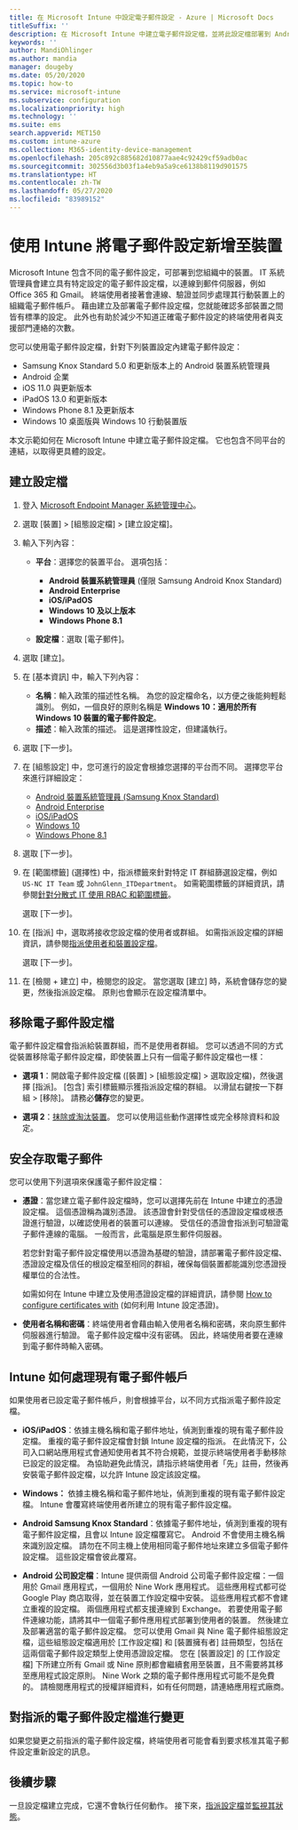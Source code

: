 ```yaml
---
title: 在 Microsoft Intune 中設定電子郵件設定 - Azure | Microsoft Docs
titleSuffix: ''
description: 在 Microsoft Intune 中建立電子郵件設定檔，並將此設定檔部署到 Android 裝置系統管理員、Android Enterprise、iOS、iPadOS 和 Windows 裝置。 使用電子郵件設定檔來設定一般電子郵件設定，包括電子郵件伺服器和驗證方法，以連線到您所管理裝置上的公司電子郵件。
keywords: ''
author: MandiOhlinger
ms.author: mandia
manager: dougeby
ms.date: 05/20/2020
ms.topic: how-to
ms.service: microsoft-intune
ms.subservice: configuration
ms.localizationpriority: high
ms.technology: ''
ms.suite: ems
search.appverid: MET150
ms.custom: intune-azure
ms.collection: M365-identity-device-management
ms.openlocfilehash: 205c892c885682d10877aae4c92429cf59adb0ac
ms.sourcegitcommit: 302556d3b03f1a4eb9a5a9ce6138b8119d901575
ms.translationtype: HT
ms.contentlocale: zh-TW
ms.lasthandoff: 05/27/2020
ms.locfileid: "83989152"
---
```

# <a name="add-email-settings-to-devices-using-intune"></a>使用 Intune 將電子郵件設定新增至裝置

Microsoft Intune 包含不同的電子郵件設定，可部署到您組織中的裝置。 IT 系統管理員會建立具有特定設定的電子郵件設定檔，以連線到郵件伺服器，例如 Office 365 和 Gmail。 終端使用者接著會連線、驗證並同步處理其行動裝置上的組織電子郵件帳戶。 藉由建立及部署電子郵件設定檔，您就能確認多部裝置之間皆有標準的設定。 此外也有助於減少不知道正確電子郵件設定的終端使用者與支援部門連絡的次數。

您可以使用電子郵件設定檔，針對下列裝置設定內建電子郵件設定：

- Samsung Knox Standard 5.0 和更新版本上的 Android 裝置系統管理員
- Android 企業
- iOS 11.0 與更新版本
- iPadOS 13.0 和更新版本
- Windows Phone 8.1 及更新版本
- Windows 10 桌面版與 Windows 10 行動裝置版

本文示範如何在 Microsoft Intune 中建立電子郵件設定檔。 它也包含不同平台的連結，以取得更具體的設定。

## <a name="create-the-profile"></a>建立設定檔

1. 登入 [Microsoft Endpoint Manager 系統管理中心](https://go.microsoft.com/fwlink/?linkid=2109431)。
2. 選取 [裝置] > [組態設定檔] > [建立設定檔]。
3. 輸入下列內容：

    - **平台**：選擇您的裝置平台。 選項包括：  

        - **Android 裝置系統管理員** (僅限 Samsung Android Knox Standard)
        - **Android Enterprise**
        - **iOS/iPadOS**
        - **Windows 10 及以上版本**
        - **Windows Phone 8.1**

    - **設定檔**：選取 [電子郵件]。

4. 選取 [建立]。
5. 在 [基本資訊] 中，輸入下列內容：

    - **名稱**：輸入政策的描述性名稱。 為您的設定檔命名，以方便之後能夠輕鬆識別。 例如，一個良好的原則名稱是 **Windows 10：適用於所有 Windows 10 裝置的電子郵件設定**。
    - **描述**：輸入政策的描述。 這是選擇性設定，但建議執行。

6. 選取 [下一步]。

7. 在 [組態設定] 中，您可進行的設定會根據您選擇的平台而不同。 選擇您平台來進行詳細設定：

    - [Android 裝置系統管理員 (Samsung Knox Standard)](email-settings-android.md)
    - [Android Enterprise](email-settings-android-enterprise.md)
    - [iOS/iPadOS](email-settings-ios.md)
    - [Windows 10](email-settings-windows-10.md)
    - [Windows Phone 8.1](email-settings-windows-phone-8-1.md)

8. 選取 [下一步]。
9. 在 [範圍標籤] (選擇性) 中，指派標籤來針對特定 IT 群組篩選設定檔，例如 `US-NC IT Team` 或 `JohnGlenn_ITDepartment`。 如需範圍標籤的詳細資訊，請參閱[針對分散式 IT 使用 RBAC 和範圍標籤](../fundamentals/scope-tags.md)。

    選取 [下一步]。

10. 在 [指派] 中，選取將接收您設定檔的使用者或群組。 如需指派設定檔的詳細資訊，請參閱[指派使用者和裝置設定檔](device-profile-assign.md)。

    選取 [下一步]。

11. 在 [檢閱 + 建立] 中，檢閱您的設定。 當您選取 [建立] 時，系統會儲存您的變更，然後指派設定檔。 原則也會顯示在設定檔清單中。

## <a name="remove-an-email-profile"></a>移除電子郵件設定檔

電子郵件設定檔會指派給裝置群組，而不是使用者群組。 您可以透過不同的方式從裝置移除電子郵件設定檔，即使裝置上只有一個電子郵件設定檔也一樣：

- **選項 1**：開啟電子郵件設定檔 ([裝置] > [組態設定檔] > 選取設定檔)，然後選擇 [指派]。 [包含] 索引標籤顯示獲指派設定檔的群組。 以滑鼠右鍵按一下群組 > [移除]。 請務必**儲存**您的變更。

- **選項 2**：[抹除或淘汰裝置](../remote-actions/devices-wipe.md)。 您可以使用這些動作選擇性或完全移除資料和設定。

## <a name="secure-email-access"></a>安全存取電子郵件

您可以使用下列選項來保護電子郵件設定檔：

- **憑證**：當您建立電子郵件設定檔時，您可以選擇先前在 Intune 中建立的憑證設定檔。 這個憑證稱為識別憑證。 該憑證會針對受信任的憑證設定檔或根憑證進行驗證，以確認使用者的裝置可以連線。 受信任的憑證會指派到可驗證電子郵件連線的電腦。 一般而言，此電腦是原生郵件伺服器。

  若您針對電子郵件設定檔使用以憑證為基礎的驗證，請部署電子郵件設定檔、憑證設定檔及信任的根設定檔至相同的群組，確保每個裝置都能識別您憑證授權單位的合法性。

  如需如何在 Intune 中建立及使用憑證設定檔的詳細資訊，請參閱 [How to configure certificates with](../protect/certificates-configure.md) (如何利用 Intune 設定憑證)。

- **使用者名稱和密碼**：終端使用者會藉由輸入使用者名稱和密碼，來向原生郵件伺服器進行驗證。 電子郵件設定檔中沒有密碼。 因此，終端使用者要在連線到電子郵件時輸入密碼。

## <a name="how-intune-handles-existing-email-accounts"></a>Intune 如何處理現有電子郵件帳戶

如果使用者已設定電子郵件帳戶，則會根據平台，以不同方式指派電子郵件設定檔。

- **iOS/iPadOS**：依據主機名稱和電子郵件地址，偵測到重複的現有電子郵件設定檔。 重複的電子郵件設定檔會封鎖 Intune 設定檔的指派。 在此情況下，公司入口網站應用程式會通知使用者其不符合規範，並提示終端使用者手動移除已設定的設定檔。 為協助避免此情況，請指示終端使用者「先」註冊，然後再安裝電子郵件設定檔，以允許 Intune 設定該設定檔。

- **Windows：** 依據主機名稱和電子郵件地址，偵測到重複的現有電子郵件設定檔。 Intune 會覆寫終端使用者所建立的現有電子郵件設定檔。

- **Android Samsung Knox Standard**：依據電子郵件地址，偵測到重複的現有電子郵件設定檔，且會以 Intune 設定檔覆寫它。 Android 不會使用主機名稱來識別設定檔。 請勿在不同主機上使用相同電子郵件地址來建立多個電子郵件設定檔。 這些設定檔會彼此覆寫。

- **Android 公司設定檔**：Intune 提供兩個 Android 公司電子郵件設定檔：一個用於 Gmail 應用程式，一個用於 Nine Work 應用程式。 這些應用程式都可從 Google Play 商店取得，並在裝置工作設定檔中安裝。 這些應用程式都不會建立重複的設定檔。 兩個應用程式都支援連線到 Exchange。 若要使用電子郵件連線功能，請將其中一個電子郵件應用程式部署到使用者的裝置。 然後建立及部署適當的電子郵件設定檔。 您可以使用 Gmail 與 Nine 電子郵件組態設定檔，這些組態設定檔適用於 [工作設定檔] 和 [裝置擁有者] 註冊類型，包括在這兩個電子郵件設定類型上使用憑證設定檔。 您在 [裝置設定] 的 [工作設定檔] 下所建立所有 Gmail 或 Nine 原則都會繼續套用至裝置，且不需要將其移至應用程式設定原則。 Nine Work 之類的電子郵件應用程式可能不是免費的。 請檢閱應用程式的授權詳細資料，如有任何問題，請連絡應用程式廠商。 

## <a name="changes-to-assigned-email-profiles"></a>對指派的電子郵件設定檔進行變更

如果您變更之前指派的電子郵件設定檔，終端使用者可能會看到要求核准其電子郵件設定重新設定的訊息。

## <a name="next-steps"></a>後續步驟

一旦設定檔建立完成，它還不會執行任何動作。 接下來，[指派設定檔](device-profile-assign.md)並[監視其狀態](device-profile-monitor.md)。
